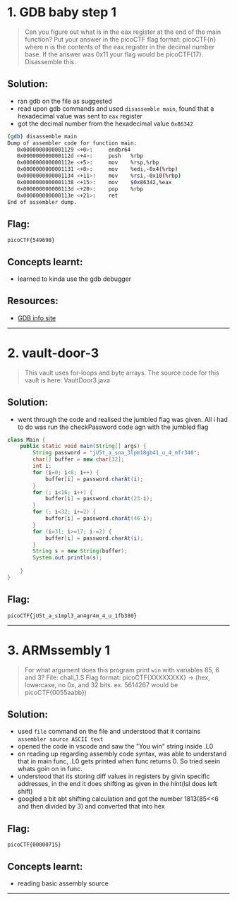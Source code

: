 # 1. GDB baby step 1

> Can you figure out what is in the eax register at the end of the main function? Put your answer in the picoCTF flag format: picoCTF{n} where n is the contents of the eax register in the decimal number base. If the answer was 0x11 your flag would be picoCTF{17}.
Disassemble this.

## Solution:

- ran gdb on the file as suggested
- read upon gdb commands and used `disassemble main`, found that a hexadecimal value was sent to `eax` register
- got the decimal number from the hexadecimal value `0x86342`

```bash
(gdb) disassemble main
Dump of assembler code for function main:
   0x0000000000001129 <+0>:     endbr64
   0x000000000000112d <+4>:     push   %rbp
   0x000000000000112e <+5>:     mov    %rsp,%rbp
   0x0000000000001131 <+8>:     mov    %edi,-0x4(%rbp)
   0x0000000000001134 <+11>:    mov    %rsi,-0x10(%rbp)
   0x0000000000001138 <+15>:    mov    $0x86342,%eax
   0x000000000000113d <+20>:    pop    %rbp
   0x000000000000113e <+21>:    ret
End of assembler dump.
```

## Flag:

```
picoCTF{549698}
```

## Concepts learnt:

- learned to kinda use the gdb debugger


## Resources:

- [GDB info site](https://ctf101.org/reverse-engineering/what-is-gdb/)


***

# 2. vault-door-3

> This vault uses for-loops and byte arrays. The source code for this vault is here: VaultDoor3.java

## Solution:

- went through the code and realised the jumbled flag was given. All i had to do was run the checkPassword code agn with the jumbled flag

```java
class Main {
    public static void main(String[] args) {
        String password = "jU5t_a_sna_3lpm18gb41_u_4_mfr340";
        char[] buffer = new char[32];
        int i;
        for (i=0; i<8; i++) {
            buffer[i] = password.charAt(i);
        }
        for (; i<16; i++) {
            buffer[i] = password.charAt(23-i);
        }
        for (; i<32; i+=2) {
            buffer[i] = password.charAt(46-i);
        }
        for (i=31; i>=17; i-=2) {
            buffer[i] = password.charAt(i);
        }
        String s = new String(buffer);
        System.out.println(s);
    
    }
}
```

## Flag:

```
picoCTF{jU5t_a_s1mpl3_an4gr4m_4_u_1fb380}
```



***

# 3. ARMssembly 1

> For what argument does this program print `win` with variables 85, 6 and 3? File: chall_1.S Flag format: picoCTF{XXXXXXXX} -> (hex, lowercase, no 0x, and 32 bits. ex. 5614267 would be picoCTF{0055aabb})


## Solution:

- used `file` command on the file and understood that it contains `assembler source ASCII text`
- opened the code in vscode and saw the "You win" string inside .L0
- on reading up regarding assembly code syntax, was able to understand that in main func, .L0 gets printed when func returns 0. So tried seein whats goin on in func.
- understood that its storing diff values in registers by givin specific addresses, in the end it does shifting as given in the hint(lsl does left shift)
- googled a bit abt shifting calculation and got the number 1813(85<<6 and then divided by 3) and converted that into hex



## Flag:

```
picoCTF{00000715}

```

## Concepts learnt:

- reading basic assembly source



***